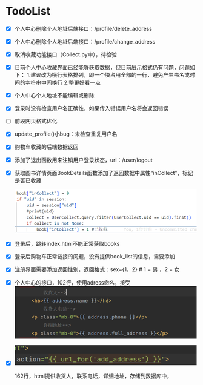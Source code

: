 # TodoList

* [X] 个人中心删除个人地址后端接口：/profile/delete_address
* [X] 个人中心删除个人地址后端接口：/profile/change_address
* [x] 取消收藏功能接口（Collect.py中），待检验
* [X] 目前个人中心收藏界面已经能够获取数据，但目前展示格式仍有问题，问题如下：
  1.建议改为横行表格排列，即一个块占用全部的一行，避免产生书名或时间的字符串中间换行
  2.整更好看一点
* [X] 个人中心个人地址不能编辑或删除
* [X] 登录时没有检查用户名正确性，如果传入错误用户名将会返回错误
* [ ] 前段网页格式优化
* [X] update_profile()小bug：未检查重复用户名
* [X] 购物车收藏的后端数据返回
* [X] 添加了退出函数用来注销用户登录状态，url：/user/logout
* [X] 获取图书详情页面BookDetails函数添加了返回数据中属性“inCollect”，标记是否已收藏

  ![1743842274753](image/TodoList/1743842274753.png)
* [X] 登录后，跳转index.html不能正常获取books

- [X] 登录后购物车正常链接的问题，没有提供book_list的信息，需要添加
- [X] 注册界面需要添加返回性别，返回格式：sex={1，2}  # 1 = 男 ，2 = 女
- [X] 个人中心的接口，102行，使用adress命名，接受![image-20250402163028459](TodoList.assets/image-20250402163028459.png)
- [X] ![image-20250402162536408](TodoList.assets/image-20250402162536408.png)

  162行，html提供收货人，联系电话，详细地址，存储到数据库中，
